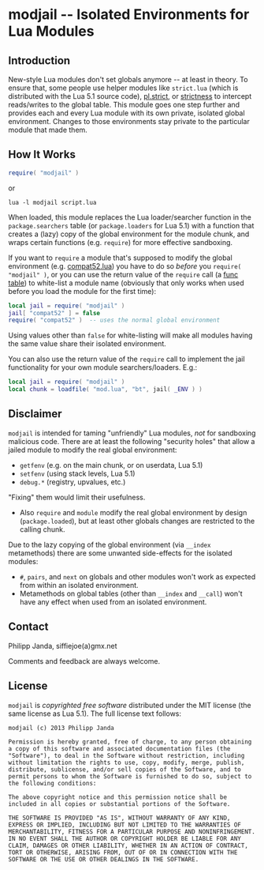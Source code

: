 #          modjail -- Isolated Environments for Lua Modules          #

##                           Introduction                           ##

New-style Lua modules don't set globals anymore -- at least in theory.
To ensure that, some people use helper modules like `strict.lua`
(which is distributed with the Lua 5.1 source code), [pl.strict][1],
or [strictness][2] to intercept reads/writes to the global table. This
module goes one step further and provides each and every Lua module
with its own private, isolated global environment. Changes to those
environments stay private to the particular module that made them.


##                           How It Works                           ##

```lua
require( "modjail" )
```
or
```Shell
lua -l modjail script.lua
```

When loaded, this module replaces the Lua loader/searcher function in
the `package.searchers` table (or `package.loaders` for Lua 5.1) with
a function that creates a (lazy) copy of the global environment for
the module chunk, and wraps certain functions (e.g. `require`) for
more effective sandboxing.

If you want to `require` a module that's supposed to modify the global
environment (e.g. [compat52.lua][3]) you have to do so *before* you
`require( "modjail" )`, or you can use the return value of the
`require` call (a [func table][4]) to white-list a module name
(obviously that only works when used before you load the module for
the first time):

```lua
local jail = require( "modjail" )
jail[ "compat52" ] = false
require( "compat52" )  -- uses the normal global environment
```

Using values other than `false` for white-listing will make all
modules having the same value share their isolated environment.

You can also use the return value of the `require` call to implement
the jail functionality for your own module searchers/loaders. E.g.:

```lua
local jail = require( "modjail" )
local chunk = loadfile( "mod.lua", "bt", jail( _ENV ) )
```


##                            Disclaimer                            ##

`modjail` is intended for taming "unfriendly" Lua modules, *not* for
sandboxing malicious code. There are at least the following "security
holes" that allow a jailed module to modify the real global
environment:

*   `getfenv` (e.g. on the main chunk, or on userdata, Lua 5.1)
*   `setfenv` (using stack levels, Lua 5.1)
*   `debug.*` (registry, upvalues, etc.)

"Fixing" them would limit their usefulness.

*   Also `require` and `module` modify the real global environment by
    design (`package.loaded`), but at least other globals changes are
    restricted to the calling chunk.

Due to the lazy copying of the global environment (via `__index`
metamethods) there are some unwanted side-effects for the isolated
modules:

*   `#`, `pairs`, and `next` on globals and other modules won't work
    as expected from within an isolated environment.
*   Metamethods on global tables (other than `__index` and `__call`)
    won't have any effect when used from an isolated environment.

  [1]: https://github.com/stevedonovan/Penlight/blob/master/lua/pl/strict.lua
  [2]: https://github.com/Yonaba/strictness/
  [3]: https://github.com/hishamhm/lua-compat-5.2/
  [4]: http://lua-users.org/wiki/FuncTables


##                              Contact                             ##

Philipp Janda, siffiejoe(a)gmx.net

Comments and feedback are always welcome.


##                              License                             ##

`modjail` is *copyrighted free software* distributed under the MIT
license (the same license as Lua 5.1). The full license text follows:

    modjail (c) 2013 Philipp Janda

    Permission is hereby granted, free of charge, to any person obtaining
    a copy of this software and associated documentation files (the
    "Software"), to deal in the Software without restriction, including
    without limitation the rights to use, copy, modify, merge, publish,
    distribute, sublicense, and/or sell copies of the Software, and to
    permit persons to whom the Software is furnished to do so, subject to
    the following conditions:

    The above copyright notice and this permission notice shall be
    included in all copies or substantial portions of the Software.

    THE SOFTWARE IS PROVIDED "AS IS", WITHOUT WARRANTY OF ANY KIND,
    EXPRESS OR IMPLIED, INCLUDING BUT NOT LIMITED TO THE WARRANTIES OF
    MERCHANTABILITY, FITNESS FOR A PARTICULAR PURPOSE AND NONINFRINGEMENT.
    IN NO EVENT SHALL THE AUTHOR OR COPYRIGHT HOLDER BE LIABLE FOR ANY
    CLAIM, DAMAGES OR OTHER LIABILITY, WHETHER IN AN ACTION OF CONTRACT,
    TORT OR OTHERWISE, ARISING FROM, OUT OF OR IN CONNECTION WITH THE
    SOFTWARE OR THE USE OR OTHER DEALINGS IN THE SOFTWARE.

